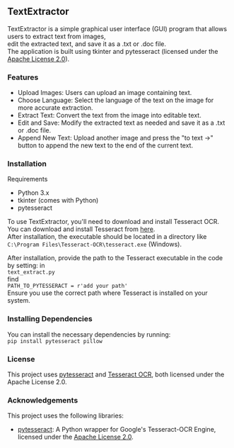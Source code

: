 ## TextExtractor
TextExtractor is a simple graphical user interface (GUI) program that allows users to extract text from images,   
edit the extracted text, and save it as a .txt or .doc file.   
The application is built using tkinter and pytesseract (licensed under the [Apache License 2.0](https://opensource.org/licenses/Apache-2.0)).  

### Features
- Upload Images: Users can upload an image containing text. 
- Choose Language: Select the language of the text on the image for more accurate extraction.  
- Extract Text: Convert the text from the image into editable text.  
- Edit and Save: Modify the extracted text as needed and save it as a .txt or .doc file.  
- Append New Text: Upload another image and press the "to text ->" button to append the new text to the end of the current text.

### Installation
Requirements
- Python 3.x
- tkinter (comes with Python)
- pytesseract

To use TextExtractor, you'll need to download and install Tesseract OCR.   
You can download and install Tesseract from [here](https://github.com/UB-Mannheim/tesseract/wiki).  
After installation, the executable should be located in a directory like     
`C:\Program Files\Tesseract-OCR\tesseract.exe` (Windows).  


After installation, provide the path to the Tesseract executable in the code by setting:
in   
`text_extract.py`   
find  
`PATH_TO_PYTESSERACT = r'add your path'`  
Ensure you use the correct path where Tesseract is installed on your system.  


### Installing Dependencies  
You can install the necessary dependencies by running:  
`pip install pytesseract pillow`


### License
This project uses [pytesseract](https://github.com/madmaze/pytesseract) and [Tesseract OCR](https://github.com/tesseract-ocr/tesseract), 
both licensed under the Apache License 2.0.


### Acknowledgements  
This project uses the following libraries:  
- [pytesseract](https://github.com/madmaze/pytesseract): A Python wrapper for Google's Tesseract-OCR Engine,     
licensed under the [Apache License 2.0](https://opensource.org/licenses/Apache-2.0).  